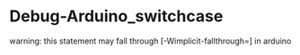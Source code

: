 # Debug-Arduino_switchcase
warning: this statement may fall through [-Wimplicit-fallthrough=] in arduino
